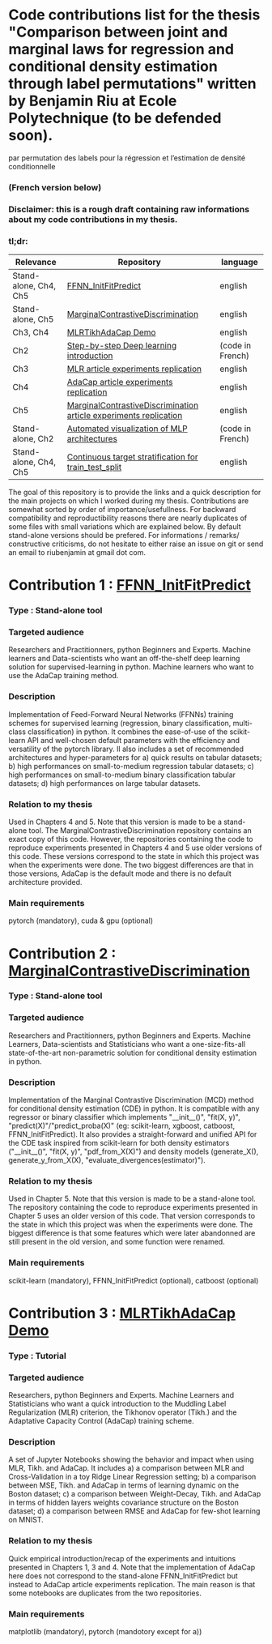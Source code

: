 # Code contributions list for the thesis "Comparison between joint and marginal laws for regression and conditional density estimation through label permutations" written by Benjamin Riu at Ecole Polytechnique (to be defended soon). 
par permutation des labels pour la régression
et l’estimation de densité conditionnelle

### (French version below)
### Disclaimer: this is a rough draft containing raw informations about my code contributions in my thesis.

### tl;dr:
| Relevance | Repository | language |
| ----------- | ----------- | ----------- |
| Stand-alone, Ch4, Ch5 | [FFNN_InitFitPredict](https://github.com/benjaminriu/FFNN_InitFitPredict) | english |
| Stand-alone, Ch5 | [MarginalContrastiveDiscrimination](ToBeAdded) | english |
| Ch3, Ch4 | [MLRTikhAdaCap Demo](ToBeAdded) | english |
| Ch2 | [Step-by-step Deep learning introduction](ToBeAdded) | (code in French) |
| Ch3 | [MLR article experiments replication](ToBeAdded)| english |
| Ch4 | [AdaCap article experiments replication](ToBeAdded)| english |
| Ch5 | [MarginalContrastiveDiscrimination article experiments replication](ToBeAdded) | english |
| Stand-alone, Ch2 | [Automated visualization of MLP architectures](ToBeAdded) | (code in French) |
| Stand-alone, Ch4, Ch5 | [Continuous target stratification for train_test_split](ToBeAdded) | english |


The goal of this repository is to provide the links and a quick description for the main projects on which I worked during my thesis. Contributions are somewhat sorted by order of importance/usefullness. For backward compatibility and reproductibility reasons there are nearly duplicates of some files with small variations which are explained below. By default stand-alone versions should be prefered. For informations / remarks/ constructive criticisms, do not hesitate to either raise an issue on git or send an email to riubenjamin at gmail dot com.

# Contribution 1 : [FFNN_InitFitPredict](https://github.com/benjaminriu/FFNN_InitFitPredict)
### Type : Stand-alone tool
### Targeted audience
Researchers and Practitionners, python Beginners and Experts. Machine learners and Data-scientists who want an off-the-shelf deep learning solution for supervised-learning in python. Machine learners who want to use the AdaCap training method.
### Description
Implementation of Feed-Forward Neural Networks (FFNNs) training schemes for supervised learning (regression, binary classification, multi-class classification) in python. It combines the ease-of-use of the scikit-learn API and well-chosen default parameters with the efficiency and versatility of the pytorch library. Il also includes a set of recommended architectures and hyper-parameters for a) quick results on tabular datasets; b) high performances on small-to-medium regression tabular datasets; c) high performances on small-to-medium binary classification tabular datasets; d) high performances on large tabular datasets.
### Relation to my thesis
Used in Chapters 4 and 5. Note that this version is made to be a stand-alone tool. The MarginalContrastiveDiscrimination repository contains an exact copy of this code. However, the repositories containing the code to reproduce experiments presented in Chapters 4 and 5 use older versions of this code. These versions correspond to the state in which this project was when the experiments were done. The two biggest differences are that in those versions, AdaCap is the default mode and there is no default architecture provided. 
### Main requirements
pytorch (mandatory), cuda & gpu (optional)


# Contribution 2 : [MarginalContrastiveDiscrimination](ToBeAdded)
### Type : Stand-alone tool
### Targeted audience
Researchers and Practitionners, python Beginners and Experts. Machine Learners, Data-scientists and Statisticians who want a one-size-fits-all state-of-the-art non-parametric solution for conditional density estimation in python.
### Description
Implementation of the Marginal Contrastive Discrimination (MCD) method for conditional density estimation (CDE) in python. It is compatible with any regressor or binary classifier which implements "\_\_init\_\_()", "fit(X, y)", "predict(X)"/"predict\_proba(X)" (eg: scikit-learn, xgboost, catboost, FFNN_InitFitPredict). It also provides a straight-forward and unified API for the CDE task inspired from scikit-learn for both density estimators ("\_\_init\_\_()", "fit(X, y)", "pdf\_from\_X(X)") and density models (generate\_X(), generate\_y\_from\_X(X), "evaluate_divergences(estimator)"). 
### Relation to my thesis
Used in Chapter 5. Note that this version is made to be a stand-alone tool. The repository containing the code to reproduce experiments presented in Chapter 5 uses an older version of this code. That version corresponds to the state in which this project was when the experiments were done. The biggest difference is that some features which were later abandonned are still present in the old version, and some function were renamed.
### Main requirements
scikit-learn (mandatory), FFNN_InitFitPredict (optional), catboost (optional)

# Contribution 3 : [MLRTikhAdaCap Demo](ToBeAdded)
### Type : Tutorial
### Targeted audience
Researchers, python Beginners and Experts. Machine Learners and Statisticians who want a quick introduction to the Muddling Label Regularization (MLR) criterion, the Tikhonov operator (Tikh.) and the Adaptative Capacity Control (AdaCap) training scheme.
### Description
A set of Jupyter Notebooks showing the behavior and impact when using MLR, Tikh. and AdaCap. It includes a) a comparison between MLR and Cross-Validation in a toy Ridge Linear Regression setting; b) a comparison between MSE, Tikh. and AdaCap in terms of learning dynamic on the Boston dataset; c) a comparison between Weight-Decay, Tikh. and AdaCap in terms of hidden layers weights covariance structure on the Boston dataset; d) a comparison between RMSE and AdaCap for few-shot learning on MNIST.
### Relation to my thesis
Quick empirical introduction/recap of the experiments and intuitions presented in Chapters 1, 3 and 4. Note that the implementation of AdaCap here does not correspond to the stand-alone FFNN_InitFitPredict but instead to AdaCap article experiments replication. The main reason is that some notebooks are duplicates from the two repositories.
### Main requirements
matplotlib (mandatory), pytorch (mandotory except for a)) 
